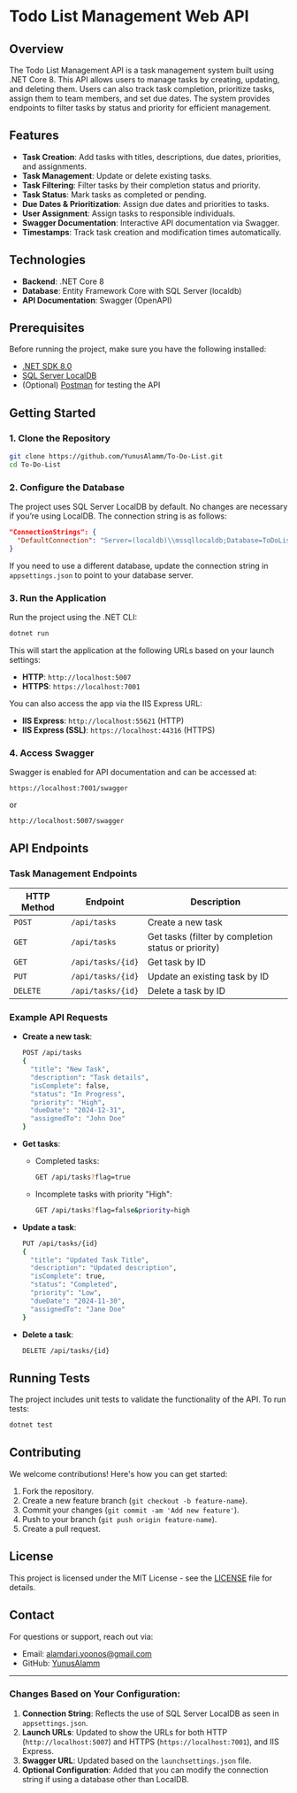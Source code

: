 
# Todo List Management Web API

## Overview
The Todo List Management API is a task management system built using .NET Core 8. This API allows users to manage tasks by creating, updating, and deleting them. Users can also track task completion, prioritize tasks, assign them to team members, and set due dates. The system provides endpoints to filter tasks by status and priority for efficient management.

## Features
- **Task Creation**: Add tasks with titles, descriptions, due dates, priorities, and assignments.
- **Task Management**: Update or delete existing tasks.
- **Task Filtering**: Filter tasks by their completion status and priority.
- **Task Status**: Mark tasks as completed or pending.
- **Due Dates & Prioritization**: Assign due dates and priorities to tasks.
- **User Assignment**: Assign tasks to responsible individuals.
- **Swagger Documentation**: Interactive API documentation via Swagger.
- **Timestamps**: Track task creation and modification times automatically.

## Technologies
- **Backend**: .NET Core 8
- **Database**: Entity Framework Core with SQL Server (localdb)
- **API Documentation**: Swagger (OpenAPI)

## Prerequisites
Before running the project, make sure you have the following installed:
- [.NET SDK 8.0](https://dotnet.microsoft.com/download/dotnet/8.0)
- [SQL Server LocalDB](https://docs.microsoft.com/en-us/sql/database-engine/configure-windows/sql-server-express-localdb)
- (Optional) [Postman](https://www.postman.com/downloads/) for testing the API

## Getting Started

### 1. Clone the Repository
```bash
git clone https://github.com/YunusAlamm/To-Do-List.git
cd To-Do-List
```

### 2. Configure the Database
The project uses SQL Server LocalDB by default. No changes are necessary if you’re using LocalDB. The connection string is as follows:

```json
"ConnectionStrings": {
  "DefaultConnection": "Server=(localdb)\\mssqllocaldb;Database=ToDoListDb;Trusted_Connection=True;"
}
```

If you need to use a different database, update the connection string in `appsettings.json` to point to your database server.

### 3. Run the Application
Run the project using the .NET CLI:

```bash
dotnet run
```

This will start the application at the following URLs based on your launch settings:
- **HTTP**: `http://localhost:5007`
- **HTTPS**: `https://localhost:7001`

You can also access the app via the IIS Express URL:
- **IIS Express**: `http://localhost:55621` (HTTP)
- **IIS Express (SSL)**: `https://localhost:44316` (HTTPS)

### 4. Access Swagger
Swagger is enabled for API documentation and can be accessed at:
```
https://localhost:7001/swagger
```
or
```
http://localhost:5007/swagger
```

## API Endpoints

### Task Management Endpoints

| HTTP Method | Endpoint                    | Description                            |
|-------------|-----------------------------|----------------------------------------|
| `POST`      | `/api/tasks`                | Create a new task                      |
| `GET`       | `/api/tasks`                | Get tasks (filter by completion status or priority) |
| `GET`       | `/api/tasks/{id}`           | Get task by ID                         |
| `PUT`       | `/api/tasks/{id}`           | Update an existing task by ID          |
| `DELETE`    | `/api/tasks/{id}`           | Delete a task by ID                    |

### Example API Requests

- **Create a new task**:
  ```bash
  POST /api/tasks
  {
    "title": "New Task",
    "description": "Task details",
    "isComplete": false,
    "status": "In Progress",
    "priority": "High",
    "dueDate": "2024-12-31",
    "assignedTo": "John Doe"
  }
  ```

- **Get tasks**:
  - Completed tasks:
    ```bash
    GET /api/tasks?flag=true
    ```
  - Incomplete tasks with priority "High":
    ```bash
    GET /api/tasks?flag=false&priority=high
    ```

- **Update a task**:
  ```bash
  PUT /api/tasks/{id}
  {
    "title": "Updated Task Title",
    "description": "Updated description",
    "isComplete": true,
    "status": "Completed",
    "priority": "Low",
    "dueDate": "2024-11-30",
    "assignedTo": "Jane Doe"
  }
  ```

- **Delete a task**:
  ```bash
  DELETE /api/tasks/{id}
  ```

## Running Tests
The project includes unit tests to validate the functionality of the API. To run tests:
```bash
dotnet test
```

## Contributing
We welcome contributions! Here's how you can get started:
1. Fork the repository.
2. Create a new feature branch (`git checkout -b feature-name`).
3. Commit your changes (`git commit -am 'Add new feature'`).
4. Push to your branch (`git push origin feature-name`).
5. Create a pull request.

## License
This project is licensed under the MIT License - see the [LICENSE](LICENSE) file for details.

## Contact
For questions or support, reach out via:
- Email: alamdari.yoonos@gmail.com
- GitHub: [YunusAlamm
](https://github.com/YunusAlamm
)

---

### Changes Based on Your Configuration:
1. **Connection String**: Reflects the use of SQL Server LocalDB as seen in `appsettings.json`.
2. **Launch URLs**: Updated to show the URLs for both HTTP (`http://localhost:5007`) and HTTPS (`https://localhost:7001`), and IIS Express.
3. **Swagger URL**: Updated based on the `launchsettings.json` file.
4. **Optional Configuration**: Added that you can modify the connection string if using a database other than LocalDB.

